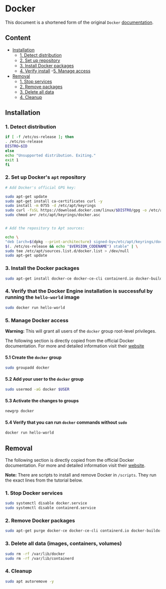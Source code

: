 # Docker

This document is a shortened form of the original `Docker` [documentation]( https://docs.docker.com/engine/install/ubuntu/#install-using-the-repository).

## Content

- [Installation](#installation)
  - [1. Detect distribution](#1-detect-distribution)
  - [2. Set up repository](#2-set-up-dockers-apt-repository)
  - [3. Install Docker packages](#3-install-the-docker-packages)
  - [4. Verify install](#4-verify-that-the-docker-engine-installation-is-successful-by-running-the-hello-world-image)
  -[5. Manage access](#5-manage-docker-access)
- [Removal](#removal)
  - [1. Stop services](#1-stop-docker-services)
  - [2. Remove packages](#2-remove-docker-packages)
  - [3. Delete all data](#3-delete-all-data-images-containers-volumes)
  - [4. Cleanup](#4-cleanup)

## Installation

### 1. Detect distribution

```sh
if [ -f /etc/os-release ]; then
. /etc/os-release
DISTRO=$ID
else
echo "Unsupported distribution. Exiting."
exit 1
fi
```

### 2. Set up Docker's `apt` repository

```sh
# Add Docker's official GPG key:

sudo apt-get update
sudo apt-get install ca-certificates curl -y
sudo install -m 0755 -d /etc/apt/keyrings
sudo curl -fsSL https://download.docker.com/linux/$DISTRO/gpg -o /etc/apt/keyrings/docker.asc
sudo chmod a+r /etc/apt/keyrings/docker.asc


# Add the repository to Apt sources:

echo \
"deb [arch=$(dpkg --print-architecture) signed-by=/etc/apt/keyrings/docker.asc] https://download.docker.com/linux/$DISTRO \
$(. /etc/os-release && echo "$VERSION_CODENAME") stable" | \
sudo tee /etc/apt/sources.list.d/docker.list > /dev/null
sudo apt-get update
```

### 3. Install the Docker packages

```sh
sudo apt-get install docker-ce docker-ce-cli containerd.io docker-buildx-plugin docker-compose-plugin -y
```

### 4. Verify that the Docker Engine installation is successful by running the `hello-world` image

```sh
sudo docker run hello-world
```

### 5. Manage Docker access

**Warning:** This will grant all users of the `docker` group root-level privileges.

The following section is directly copied from the official Docker documentation. For more and detailed information visit their [website](https://docs.docker.com/engine/install/linux-postinstall/#manage-docker-as-a-non-root-user)

#### 5.1 Create the `docker` group

```sh
sudo groupadd docker
```

#### 5.2 Add your user to the `docker` group

```sh
sudo usermod -aG docker $USER
```

#### 5.3 Activate the changes to groups

```sh
newgrp docker
```

#### 5.4 Verify that you can run `docker` commands without `sudo`

```sh
docker run hello-world
```

## Removal

The following section is directly copied from the official Docker documentation. For more and detailed information visit their [website](https://docs.docker.com/engine/install/ubuntu/#uninstall-docker-engine).

**Note:** There are scripts to install and remove Docker in `/scripts`. They run the exact lines from the tutorial below.

### 1. Stop Docker services

```sh
sudo systemctl disable docker.service
sudo systemctl disable containerd.service
```

### 2. Remove Docker packages

```sh
sudo apt-get purge docker-ce docker-ce-cli containerd.io docker-buildx-plugin docker-compose-plugin docker-ce-rootless-extras -y
```

### 3. Delete all data (images, containers, volumes)

```sh
sudo rm -rf /var/lib/docker
sudo rm -rf /var/lib/containerd
```

### 4. Cleanup

```sh
sudo apt autoremove -y
```
